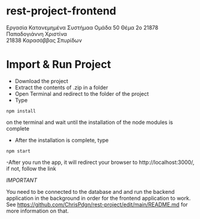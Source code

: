 # rest-project-frontend
Εργασία Κατανεμημένα Συστήμαα Ομάδα 50 Θέμα 2ο
21878 Παπαδογιάννη Χριστίνα  
21838 Καρασάββας Σπυρίδων  

# Import & Run Project  
- Download the project  
- Extract the contents of .zip in a folder  
- Open Terminal and redirect to the folder of the project
- Type
```
npm install
```
on the terminal and wait until the installation of the node modules is complete
- After the installation is complete, type 
```
npm start
```
-After you run the app, it will redirect your browser to http://localhost:3000/, if not, follow the link

*IMPORTANT*

You need to be connected to the database and and run the backend application in the background in order for the frontend application to work. 
See https://github.com/ChrisPdgn/rest-project/edit/main/README.md for more information on that.
